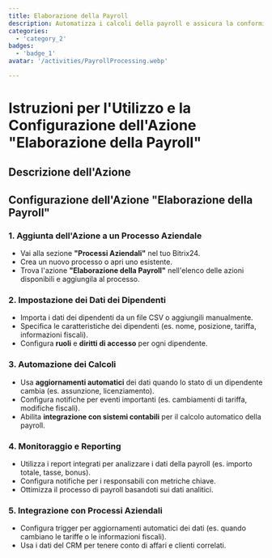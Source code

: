 ```yaml
---
title: Elaborazione della Payroll
description: Automatizza i calcoli della payroll e assicura la conformità.
categories: 
  - 'category_2'
badges: 
  - 'badge_1'
avatar: '/activities/PayrollProcessing.webp'

---
```

# Istruzioni per l'Utilizzo e la Configurazione dell'Azione "Elaborazione della Payroll"

## Descrizione dell'Azione

## **Configurazione dell'Azione "Elaborazione della Payroll"**

### 1. Aggiunta dell'Azione a un Processo Aziendale
- Vai alla sezione **"Processi Aziendali"** nel tuo Bitrix24.
- Crea un nuovo processo o apri uno esistente.
- Trova l'azione **"Elaborazione della Payroll"** nell'elenco delle azioni disponibili e aggiungila al processo.

### 2. Impostazione dei Dati dei Dipendenti
- Importa i dati dei dipendenti da un file CSV o aggiungili manualmente.
- Specifica le caratteristiche dei dipendenti (es. nome, posizione, tariffa, informazioni fiscali).
- Configura **ruoli** e **diritti di accesso** per ogni dipendente.

### 3. Automazione dei Calcoli
- Usa **aggiornamenti automatici** dei dati quando lo stato di un dipendente cambia (es. assunzione, licenziamento).
- Configura notifiche per eventi importanti (es. cambiamenti di tariffa, modifiche fiscali).
- Abilita **integrazione con sistemi contabili** per il calcolo automatico della payroll.

### 4. Monitoraggio e Reporting
- Utilizza i report integrati per analizzare i dati della payroll (es. importo totale, tasse, bonus).
- Configura notifiche per i responsabili con metriche chiave.
- Ottimizza il processo di payroll basandoti sui dati analitici.

### 5. Integrazione con Processi Aziendali
- Configura trigger per aggiornamenti automatici dei dati (es. quando cambiano le tariffe o le informazioni fiscali).
- Usa i dati del CRM per tenere conto di affari e clienti correlati.